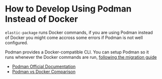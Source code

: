 # How to Develop Using Podman Instead of Docker

`elastic-package` runs Docker commands, if you are using Podman instead of Docker you might come accross some errors if Podman is not well configured.

Podman provides a Docker-compatible CLI. You can setup Podman so it runs whenever the Docker commands are run, [following the migration guide](https://podman-desktop.io/docs/migrating-from-docker/managing-docker-compatibility)

- [Podman Official Documentation](https://docs.podman.io/)
- [Podman vs Docker Comparison](https://podman.io/getting-started/)
